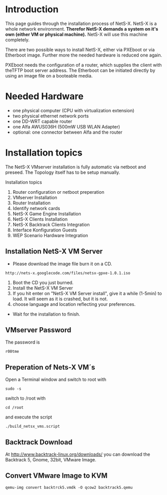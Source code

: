 # Introduction #
This page guides through the installation process of NetS-X. NetS-X is a whole network environment. **Therefor NetS-X demands a system on it's own (either VM or physical machine).** NetS-X will use this machine completely.

There are two possible ways to install NetS-X, either via PXEboot or via Etherboot image. Further more the needed hardware is reduced one again.

PXEboot needs the configuration of a router, which supplies the client with theTFTP boot server address. The Etherboot can be initiated directly by using an image file on a booteable media.
# Needed Hardware #

  * one physical computer (CPU with virtualization extension)
  * two physical ethernet network ports
  * one DD-WRT capable router
  * one Alfa AWUS036H (500mW USB WLAN Adapter)
  * optional: one connector between Alfa and the router


# Installation topics #
The NetS-X VMserver installation is fully automatic via netboot and preseed. The Topology itself has to be setup manually.

Installation topics

  1. Router configuration or netboot preperation
  1. VMserver Installation
  1. Router Installation
  1. Identify network cards
  1. NetS-X Game Engine Installation
  1. NetS-X Clients Installation
  1. NetS-X Backtrack Clients Integration
  1. Interface Konfiguration Guests
  1. WEP Scenario Hardware Integration




## Installation NetS-X VM Server ##

  * Please download the image file burn it on a CD.

```
http://nets-x.googlecode.com/files/netsx-gpxe-1.0.1.iso
```

  1. Boot the CD you just burned.
  1. Install the NetS-X VM Server
  1. If you hit enter on "NetS-X VM Server install", give it a while (1-5min) to load. It will seem as it is crashed, but it is not.
  1. choose language and location reflecting your preferences.

  * Wait for the installation to finish.

## VMserver Password ##
The password is
```
r00tme
```

## Preperation of Nets-X VM´s ##
Open a Terminal window and switch to root with
```
sudo -s
```
switch to /root with
```
cd /root
```
and execute the script
```
./build_netsx_vms.script
```
## Backtrack Download ##
At http://www.backtrack-linux.org/downloads/ you can download the Backtrack 5, Gnome, 32bit, VMware Image.

## Convert VMware Image to KVM ##
```
qemu-img convert backtrck5.vmdk -O qcow2 backtrack5.qemu
```